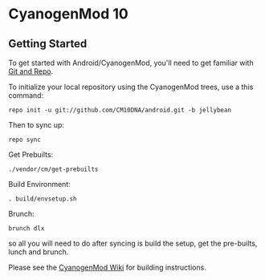 CyanogenMod 10
===========

Getting Started
---------------

To get started with Android/CyanogenMod, you'll need to get
familiar with [Git and Repo](http://source.android.com/download/using-repo).

To initialize your local repository using the CyanogenMod trees, use a this command:

    repo init -u git://github.com/CM10DNA/android.git -b jellybean

Then to sync up:

    repo sync

Get Prebuilts:

    ./vendor/cm/get-prebuilts
	
Build Environment:

    . build/envsetup.sh
	
Brunch:
	
	brunch dlx

so all you will need to do after syncing is build the setup, get the pre-builts, lunch and brunch.

Please see the [CyanogenMod Wiki](http://wiki.cyanogenmod.com/) for building instructions.